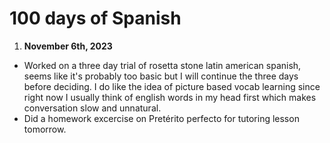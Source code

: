 # 100 days of Spanish

1. **November 6th, 2023**
  - Worked on a three day trial of rosetta stone latin american spanish, seems like it's probably too basic but I will continue the three days before deciding. I do like the idea of picture based vocab learning since right now I usually think of english words in my head first which makes conversation slow and unnatural.
  - Did a homework excercise on Pretérito perfecto for tutoring lesson tomorrow.